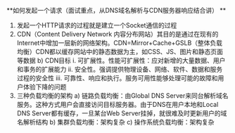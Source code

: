 **如何发起一个请求（面试重点，从DNS域名解析与CDN服务器响应结合讲）
**
1. 发起一个HTTP请求的过程就是建立一个Socket通信的过程
2. CDN（Content Delivery Network 内容分布网站）其目的是通过在现有的Internet中增加一层新的网络架构。CDN=Mirror+Cache+GSLB（整体负载均衡）CDN都以缓存网站中的静态数据为主，如CSS、JS、图片和静态页面等数据
b)	CDN目标
i.	可扩展性。性能可扩展性：应对新增的大量数据、用户和事务的扩展能力
ii.	安全性。强调提供物理设备、网络、软件、数据和服务过程的安全性
iii.	可靠性、响应和执行。服务可用性能够处理可能的故障和用户体验下降的问题
3.	三种负载均衡的架构
a)	链路负载均衡：由Global DNS Server来同台解析域名服务。这种方式用户会直接访问目标服务器。由于DNS在用户本地和Local DNS Server都有缓存，一旦某台Web Server挂掉，就很难及时更新用户的域名解析结构
b)	集群负载均衡：架构复杂
c)	操作系统负载均衡：架构复杂
